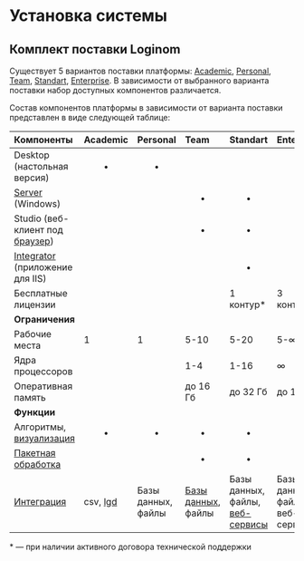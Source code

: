# Установка системы

## Комплект поставки Loginom

Существует 5 вариантов поставки платформы: [Academic](https://loginom.ru/platform/pricing#edition-academic), [Personal](https://loginom.ru/platform/pricing#edition-personal), [Team](https://loginom.ru/platform/pricing#edition-team), [Standart](https://loginom.ru/platform/pricing#edition-standard), [Enterprise](https://loginom.ru/platform/pricing#edition-enterprise). В зависимости от выбранного варианта поставки набор доступных компонентов различается.

Состав компонентов платформы в зависимости от варианта поставки представлен в виде следующей таблице:

| Компоненты | Academic | Personal | Team | Standart | Enterprise |
|:-----------|:---------|:---------|:-----|:---------|:-----------|
| Desktop (настольная версия) | <div align="center"><strong>•</strong></font></div> | <div align="center"><strong>•</strong></font></div> |  |  |  |
| [Server](#loginom-server) (Windows) |  |  | <div align="center"><strong>•</strong></font></div> | <div align="center"><strong>•</strong></font></div> | <div align="center"><strong>•</strong></font></div> |
| Studio (веб-клиент под [браузер](#studio-veb-klient)) |  |  | <div align="center"><strong>•</strong></font></div> | <div align="center"><strong>•</strong></font></div> | <div align="center"><strong>•</strong></font></div> |
| [Integrator](#loginom-integrator) (приложение для IIS) |  |  |  | <div align="center"><strong>•</strong></font></div> | <div align="center"><strong>•</strong></font></div> |
| Бесплатные лицензии |  |  |  | 1 контур* | 3 контура* |
| **Ограничения** |  |  |  |  |  |
| Рабочие места | 1 | 1 | 5-10 | 5-20 | 5-∞ |
| Ядра процессоров |  |  | 1-4 | 1-16 | ∞ |
| Оперативная память |  |  | до 16 Гб | до 32 Гб | до 16 Тб |
| **Функции** |  |  |  |  |  |
| Алгоритмы, [визуализация](../visualization/README.md) | <div align="center"><strong>•</strong></font></div> | <div align="center"><strong>•</strong></font></div> | <div align="center"><strong>•</strong></font></div> | <div align="center"><strong>•</strong></font></div> | <div align="center"><strong>•</strong></font></div> |
| [Пакетная обработка](../scenario/README.md) |  |  | <div align="center"><strong>•</strong></font></div> | <div align="center"><strong>•</strong></font></div> | <div align="center"><strong>•</strong></font></div> |
| [Интеграция](../integration/README.md) | csv, [lgd](../data-format/lgd-file.md) | Базы данных, файлы | [Базы данных](../quick-start/database.md), файлы | Базы данных, файлы, [веб-сервисы](../integration/web-services/README.md) | Базы данных, файлы, веб-сервисы |

\* — при наличии активного договора технической поддержки